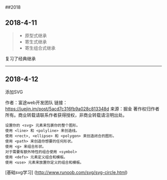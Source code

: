 ##2018

## 2018-4-11 

>- 原型式继承
>- 寄生式继承
>- 寄生组合式继承

复习了经典继承

--------------------------------

## 2018-4-12 

添加SVG

作者：富途web开发团队
链接：https://juejin.im/post/5acd7c316fb9a028c813348d
来源：掘金
著作权归作者所有。商业转载请联系作者获得授权，非商业转载请注明出处。

```
设置你的 <svg> 元素来包裹你的整个图形。
使用 <line> 和 <polyline> 来创造线。
使用 <rect>, <ellipse> 和 <polygon> 来创造闭合的图形。
使用 <path> 来创造你想要的任何形状。
使用 <g> 来组合形状。
对于需要有额外特性的组合使用 <symbol>
使用 <defs> 元素定义组合和模板。
使用 <use> 元素来放置你定义的组合和模板。

```

[基础svg学习] (http://www.runoob.com/svg/svg-circle.html)